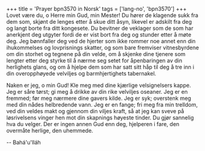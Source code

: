 +++
title = 'Prayer bpn3570 in Norsk'
tags = ['lang-no', 'bpn3570']
+++
Lovet være du, o Herre min Gud, min Mester! Du hører de klagende sukk fra dem som, skjønt de lenges etter å skue ditt åsyn, likevel er adskilt fra deg og langt borte fra ditt kongesete. Du bevitner de veklager som de som har anerkjent deg utgyter fordi de er vist bort fra deg og stunder etter å møte deg. Jeg bønnfaller deg ved de hjerter som ikke rommer noe annet enn din ihukommelses og lovprisnings skatter, og som bare fremviser vitnesbyrdene om din storhet og tegnene på din velde, om å skjenke dine tjenere som lengter etter deg styrke til å nærme seg setet for åpenbaringen av din herlighets glans, og om å hjelpe dem som har satt sitt håp til deg å tre inn i din overopphøyede velviljes og barmhjertighets tabernakel.
 
Naken er jeg, o min Gud! Kle meg med dine kjærlige velsignelsers kappe. Jeg er såre tørst; gi meg å drikke av din rike velviljes oseaner. Jeg er en fremmed; før meg nærmere dine gavers kilde. Jeg er syk; overstenk meg med din nådes helbredende vann. Jeg er en fange; fri meg fra min trelldom, ved din veldes makt og gjennom din viljes kraft, så at jeg kan sveve på løsrivelsens vinger hen mot din skapnings høyeste tinder. Du gjør sannelig hva du velger. Der er ingen annen Gud enn deg, hjelperen i fare, den overmåte herlige, den uhemmede.

-- Bahá'u'lláh
